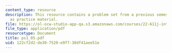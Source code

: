 ```yaml
---
content_type: resource
description: This resource contains a problem set from a previous semester, provided
  as practice material.
file: https://ol-ocw-studio-app-qa.s3.amazonaws.com/courses/22-611j-introduction-to-plasma-physics-i-fall-2006/122cf2d2de307520e9f738df41aee51e_ps1_05.pdf
file_type: application/pdf
resourcetype: Document
title: ps1_05.pdf
uid: 122cf2d2-de30-7520-e9f7-38df41aee51e
---
```

